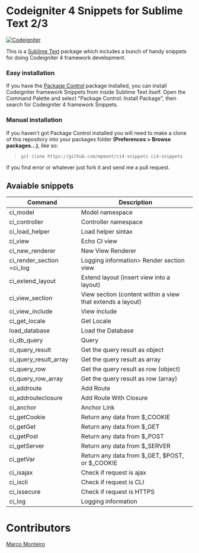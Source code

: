 Codeigniter 4 Snippets for Sublime Text 2/3
=======================

[![Codeigniter](https://img.shields.io/badge/Codeigniter-v4.0-orange.svg)](http://codeigniter.com/)

This is a [Sublime Text][sublime] package which includes a bunch of handy snippets for doing Codeigniter 4 framework development.

### Easy installation ###

If you have the [Package Control][package_control] package installed, you can install Codeigniter framework Snippets from inside Sublime Text itself. Open the Command Palette and select "Package Control: Install Package", then search for Codeigniter 4 framework Snippets.

### Manual installation ###

If you haven't got Package Control installed you will need to make a clone of this repository into your packages folder **(Preferences > Browse packages...)**, like so:

 > `git clone https://github.com/mpmont/ci4-snippets ci4-snippets`

If you find error or whatever just fork it and send me a pull request.

[sublime]: http://www.sublimetext.com/
[package_control]: https://packagecontrol.io/


## Avaiable snippets

| Command | Description |
| --- | --- |
| ci_model | Model namespace |
| ci_controller | Controller namespace |
| ci_load_helper | Load helper sintax |
| ci_view | Echo CI view |
| ci_new_renderer | New View Renderer |
| ci_render_section =ci_log |  Logging information> Render section view |
| ci_extend_layout | Extend layout (insert view into a layout) |
| ci_view_section | View section (content within a view that extends a layout) |
| ci_view_include | View include |
| ci_get_locale | Get Locale |
| load_database | Load the Database |
| ci_db_query | Query |
| ci_query_result | Get the query result as object |
| ci_query_result_array | Get the query result as array |
| ci_query_row | Get the query result as row (object) |
| ci_query_row_array | Get the query result as row (array) |
| ci_addroute | Add Route |
| ci_addrouteclosure | Add Route With Closure |
| ci_anchor | Anchor Link |
| ci_getCookie | Return any data from $_COOKIE |
| ci_getGet | Return any data from $_GET |
| ci_getPost | Return any data from $_POST |
| ci_getServer | Return any data from $_SERVER |
| ci_getVar | Return any data from $_GET, $POST, or $_COOKIE |
| ci_isajax | Check if request is ajax |
| ci_iscli | Check if request is CLI |
| ci_issecure | Check if request is HTTPS |
| ci_log | Logging information |

# Contributors

[Marco Monteiro](https://marcomonteiro.net)
